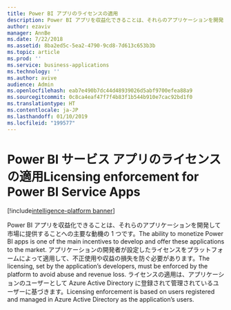 ```yaml
---
title: Power BI アプリのライセンスの適用
description: Power BI アプリを収益化できることは、それらのアプリケーションを開発して市場に提供することへの主要な動機の 1 つです。
author: ezaviv
manager: AnnBe
ms.date: 7/22/2018
ms.assetid: 8ba2ed5c-5ea2-4790-9cd8-7d613c653b3b
ms.topic: article
ms.prod: ''
ms.service: business-applications
ms.technology: ''
ms.author: avive
audience: Admin
ms.openlocfilehash: eab7e490b7dc44d48939026d5abf9700efea88a9
ms.sourcegitcommit: 0c8ca4eaf47f7f4b83f1b544b910e7cac92bd1f0
ms.translationtype: HT
ms.contentlocale: ja-JP
ms.lasthandoff: 01/10/2019
ms.locfileid: "199577"
---
```

# <a name="licensing-enforcement-for-power-bi-service-apps"></a><span data-ttu-id="7a6f5-103">Power BI サービス アプリのライセンスの適用</span><span class="sxs-lookup"><span data-stu-id="7a6f5-103">Licensing enforcement for Power BI Service Apps</span></span>

[!include[intelligence-platform banner](../../includes/intelligence-platform.md)]

<span data-ttu-id="7a6f5-104">Power BI アプリを収益化できることは、それらのアプリケーションを開発して市場に提供することへの主要な動機の 1 つです。</span><span class="sxs-lookup"><span data-stu-id="7a6f5-104">The ability to monetize Power BI apps is one of the main incentives to develop and offer these applications to the market.</span></span> <span data-ttu-id="7a6f5-105">アプリケーションの開発者が設定したライセンスをプラットフォームによって適用して、不正使用や収益の損失を防ぐ必要があります。</span><span class="sxs-lookup"><span data-stu-id="7a6f5-105">The licensing, set by the application’s developers, must be enforced by the platform to avoid abuse and revenue loss.</span></span> <span data-ttu-id="7a6f5-106">ライセンスの適用は、アプリケーションのユーザーとして Azure Active Directory に登録されて管理されているユーザーに基づきます。</span><span class="sxs-lookup"><span data-stu-id="7a6f5-106">Licensing enforcement is based on users registered and managed in Azure Active Directory as the application’s users.</span></span>
